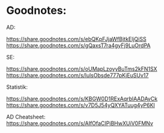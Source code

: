 # Goodnotes:

AD:

https://share.goodnotes.com/s/ebQKpFJjaWfBjtkEljQiSS      
https://share.goodnotes.com/s/gQaxsT7ra4gyFj9LuOrdPA

SE:

https://share.goodnotes.com/s/oUMapLzoyyBuTms2kFN1SX      
https://share.goodnotes.com/s/lulsObsde777pKjEuSUv17

Statistik:

https://share.goodnotes.com/s/KBGW0D1RExAqrblAADAvCk      
https://share.goodnotes.com/s/v7D5J54yQXYATuug4yP6KI

AD Cheatsheet:                                                                  
https://share.goodnotes.com/s/AIfOfaCIPjBHwXUiV0FMNv
